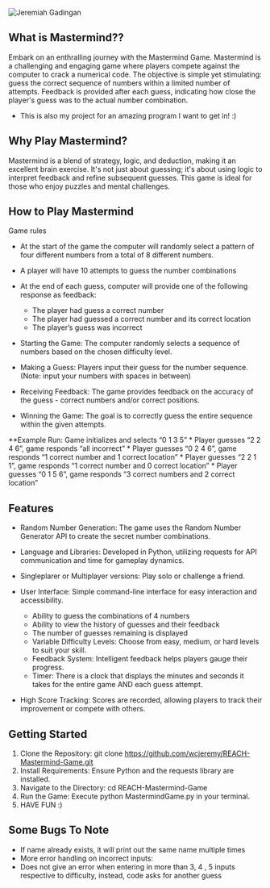 ![Jeremiah Gadingan](https://github.com/wcjeremy/REACH-Mastermind-Game/assets/116251775/4b029c04-4792-4272-a575-68d559ad0ecd)



## What is Mastermind??
 
Embark on an enthralling journey with the Mastermind Game. Mastermind is a challenging and engaging game where players compete against the computer to crack a numerical code. The objective is simple yet stimulating: guess the correct sequence of numbers within a limited number of attempts. Feedback is provided after each guess, indicating how close the player's guess was to the actual number combination. 
* This is also my project for an amazing program I want to get in! :)

## Why Play Mastermind?

Mastermind is a blend of strategy, logic, and deduction, making it an excellent brain exercise. It's not just about guessing; it's about using logic to interpret feedback and refine subsequent guesses. This game is ideal for those who enjoy puzzles and mental challenges.

## How to Play Mastermind 

Game rules
*	At the start of the game the computer will randomly select a pattern of four different numbers from a total of 8 different numbers.
*	A player will have 10 attempts to guess the number combinations
*	At the end of each guess, computer will provide one of the following response as feedback:
     *	The player had guess a correct number
     *	The player had guessed a correct number and its correct location
     *	The player’s guess was incorrect

* Starting the Game: The computer randomly selects a sequence of numbers based on the chosen difficulty level.
* Making a Guess: Players input their guess for the number sequence. (Note: input your numbers with spaces in between)
* Receiving Feedback: The game provides feedback on the accuracy of the guess - correct numbers and/or correct positions.
* Winning the Game: The goal is to correctly guess the entire sequence within the given attempts.

**Example Run:
Game initializes and selects “0 1 3 5”
    * Player guesses “2 2 4 6”, game responds “all incorrect”
    * Player guesses “0 2 4 6”, game responds “1 correct number and 1 correct location”
    * Player guesses “2 2 1 1”, game responds “1 correct number and 0 correct location”
    * Player guesses “0 1 5 6”, game responds “3 correct numbers and 2 correct location”


## Features

* Random Number Generation: The game uses the Random Number Generator API to create the secret number combinations.
* Language and Libraries: Developed in Python, utilizing requests for API communication and time for gameplay dynamics.
* Singleplarer or Multiplayer versions: Play solo or challenge a friend.
* User Interface: Simple command-line interface for easy interaction and accessibility.
    * Ability to guess the combinations of 4 numbers
    * Ability to view the history of guesses and their feedback
    * The number of guesses remaining is displayed
    * Variable Difficulty Levels: Choose from easy, medium, or hard levels to suit your skill.
    * Feedback System: Intelligent feedback helps players gauge their progress.
    * Timer: There is a clock that displays the minutes and seconds it takes for the entire game AND each guess attempt.



* High Score Tracking: Scores are recorded, allowing players to track their improvement or compete with others.

## Getting Started

1. Clone the Repository: git clone https://github.com/wcjeremy/REACH-Mastermind-Game.git 
2. Install Requirements: Ensure Python and the requests library are installed.
3. Navigate to the Directory: cd REACH-Mastermind-Game
4. Run the Game: Execute python MastermindGame.py in your terminal.
5. HAVE FUN :)


## Some Bugs To Note 

* If name already exists, it will print out the same name multiple times
* More error handling on incorrect inputs:
* Does not give an error when entering in more than 3, 4 , 5  inputs respective to difficulty, instead, code asks for another guess

